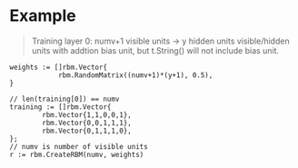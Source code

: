 # Example

> Training layer 0: numv+1 visible units -> y hidden units
> visible/hidden units with addtion bias unit, but t.String() will not include bias unit.

    weights := []rbm.Vector{
                rbm.RandomMatrix((numv+1)*(y+1), 0.5),
    }

    // len(training[0]) == numv
    training := []rbm.Vector{
            rbm.Vector{1,1,0,0,1},
            rbm.Vector{0,0,1,1,1},
            rbm.Vector{0,1,1,1,0},
    };
    // numv is number of visible units
    r := rbm.CreateRBM(numv, weights)
